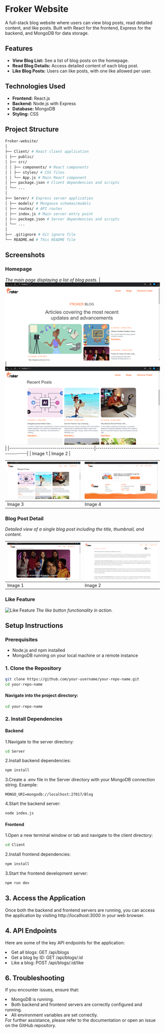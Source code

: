# Froker Website

A full-stack blog website where users can view blog posts, read detailed content, and like posts. Built with React for the frontend, Express for the backend, and MongoDB for data storage.

## Features

- **View Blog List:** See a list of blog posts on the homepage.
- **Read Blog Details:** Access detailed content of each blog post.
- **Like Blog Posts:** Users can like posts, with one like allowed per user.

## Technologies Used

- **Frontend:** React.js
- **Backend:** Node.js with Express
- **Database:** MongoDB
- **Styling:** CSS

## Project Structure
```bash
Froker-website/
│
├── Client/ # React client application
│ ├── public/
│ ├── src/
│ │ ├── components/ # React components
│ │ ├── styles/ # CSS files
│ │ └── App.js # Main React component
│ ├── package.json # Client dependencies and scripts
│ └── ...
│
├── Server/ # Express server application
│ ├── models/ # Mongoose schemas/models
│ ├── routes/ # API routes
│ ├── index.js # Main server entry point
│ ├── package.json # Server dependencies and scripts
│ └── ...
│
├── .gitignore # Git ignore file
└── README.md # This README file
```
## Screenshots

### Homepage
*The main page displaying a list of blog posts.*
| ![Homepage](Client/src/assets/home1.png)  | ![Homepage](Client/src/assets/home3.png) |
|-------------------------------------------|-------------------------------------------|
| Image 1                                   | Image 2                                   |

| ![Homepage](Client/src/assets/home3.png) | ![Homepage](Client/src/assets/home4.png) |
|-------------------------------------------|-------------------------------------------|
| Image 3                                   | Image 4                                   |


### Blog Post Detail
*Detailed view of a single blog post including the title, thumbnail, and content.*

| ![Blog Post Detail](Client/src/assets/blog1.png) | ![HBlog Post Detail](Client/src/assets/blog2.png) |
|--------------------------------------------------|---------------------------------------------------|
| Image 1                                          | Image 2                                           |


### Like Feature

![Like Feature](assets/screenshots/screenshot-like-feature.png)
*The like button functionality in action.*

## Setup Instructions

### Prerequisites

- Node.js and npm installed
- MongoDB running on your local machine or a remote instance

### 1. Clone the Repository

```bash
git clone https://github.com/your-username/your-repo-name.git
cd your-repo-name
```
#### Navigate into the project directory:
```bash
cd your-repo-name
```
### 2. Install Dependencies
#### Backend
1.Navigate to the server directory:

```bash
cd Server
```
2.Install backend dependencies:

```bash
npm install
```
3.Create a .env file in the Server directory with your MongoDB connection string. Example:

```env
MONGO_URI=mongodb://localhost:27017/Blog
```
4.Start the backend server:

```bash
node index.js
```
#### Frontend
1.Open a new terminal window or tab and navigate to the client directory:

```bash
cd Client
```
2.Install frontend dependencies:

```bash
npm install
```
3.Start the frontend development server:

```bash
npm run dev
```
## 3. Access the Application
Once both the backend and frontend servers are running, you can access the application by visiting http://localhost:3000 in your web browser.

## 4. API Endpoints
Here are some of the key API endpoints for the application:
<li>Get all blogs: GET /api/blogs</li>
<li>Get a blog by ID: GET /api/blogs/:id</li>
<li>Like a blog: POST /api/blogs/:id/like</li>

## 6. Troubleshooting
If you encounter issues, ensure that:

<li>MongoDB is running.</li>
<li>Both backend and frontend servers are correctly configured and running.</li>
<li>All environment variables are set correctly.</li>
For further assistance, please refer to the documentation or open an issue on the GitHub repository.

